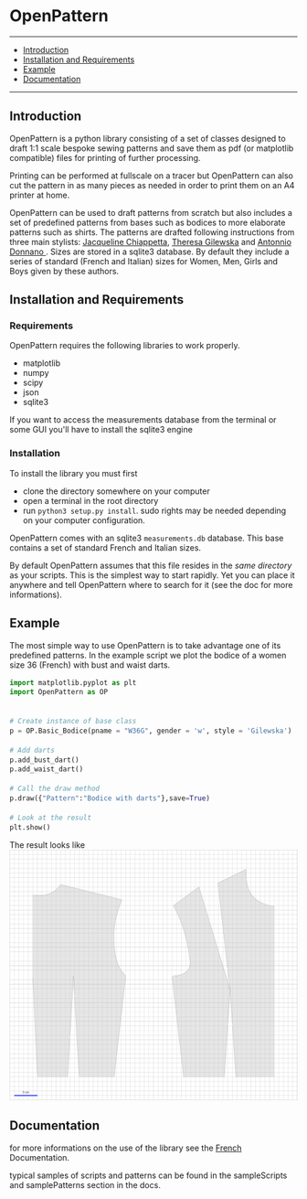 # OpenPattern

----
* [Introduction](##introduction)
* [Installation and Requirements](##Installation-and-Requirements)
* [Example](##Example)
* [Documentation](##Documentation)

-----------
## Introduction <a class="anchor" id="introduction"></a>
OpenPattern is a python library consisting of a set of classes designed to draft 1:1 scale bespoke sewing patterns and save them as pdf (or matplotlib compatible) files for printing of further processing.

Printing can be performed at fullscale on a tracer but OpenPattern can also cut the pattern in as many pieces as needed in order to print them on an A4 printer at home.

OpenPattern can be used to draft patterns from scratch but also includes a set of predefined patterns from bases such as bodices to more elaborate patterns such as shirts.
The patterns are drafted following instructions from three main stylists: <a href="https://lespressesdumidi.com/content/18-jacqueline-chiappetta">Jacqueline Chiappetta</a>, <a href="https://www.editions-eyrolles.com/Auteur/86662/teresa-gilewska">Theresa Gilewska</a> and <a href="https://www.euromodeschool.it/index.html">Antonnio Donnano </a>.  Sizes are stored in a sqlite3 database. By default they include a series of standard (French and Italian) sizes for Women, Men, Girls and Boys given by these authors.

## Installation and Requirements <a class="anchor" id="installation-and-requirements"></a>

### Requirements
OpenPattern requires the following libraries to work properly.
* matplotlib
* numpy
* scipy
* json
* sqlite3

If you want to access the measurements database from the terminal or some GUI you'll have to install the sqlite3 engine

### Installation

To install the library you must first
* clone the directory somewhere on your computer
* open a terminal in the root directory
* run ```python3 setup.py install```.
sudo rights may be needed depending on your computer configuration.

OpenPattern comes with an sqlite3 ```measurements.db``` database. This base contains a set of standard French and Italian sizes.

By default OpenPattern assumes that this file resides in the *same directory* as your scripts. This is the simplest way to start rapidly. Yet you can place it anywhere and tell OpenPattern where to search for it (see the doc for more informations).


## Example <a class="anchor" id="Example"></a>

The most simple way to use OpenPattern is to take advantage one of its predefined patterns. In the example script we plot the bodice  of a women size 36 (French) with bust and waist darts.

```python
import matplotlib.pyplot as plt
import OpenPattern as OP


# Create instance of base class
p = OP.Basic_Bodice(pname = "W36G", gender = 'w', style = 'Gilewska')

# Add darts
p.add_bust_dart()
p.add_waist_dart()

# Call the draw method
p.draw({"Pattern":"Bodice with darts"},save=True)

# Look at the result
plt.show()
```
The result looks like
![Result](./docs/samplePatterns/Gilewska_Basic_Bodice_W36G_FullSize.svg)

## Documentation <a class="anchor" id="documentation"></a>
for more informations on the use of the library see the <a target="_blank" href="./fdocs/OpenPattern_D.md">French</a> Documentation.

typical samples of scripts and patterns can be found in the sampleScripts and samplePatterns section in the docs.
